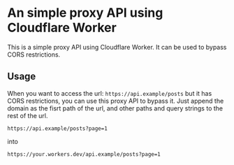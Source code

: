 # An simple proxy API using Cloudflare Worker

This is a simple proxy API using Cloudflare Worker. It can be used to bypass CORS restrictions.

## Usage


When you want to access the url: `https://api.example/posts` but it has CORS restrictions, you can use this proxy API to bypass it. Just append the domain as the fisrt path of the url, and other paths and query strings to the rest of the url.

```
https://api.example/posts?page=1
```

into

```
https://your.workers.dev/api.example/posts?page=1
```